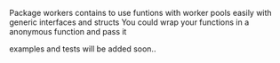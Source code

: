 

Package workers contains to use funtions with worker pools easily with generic interfaces and structs
You could wrap your functions in a anonymous function and pass it

examples and tests will be added soon..